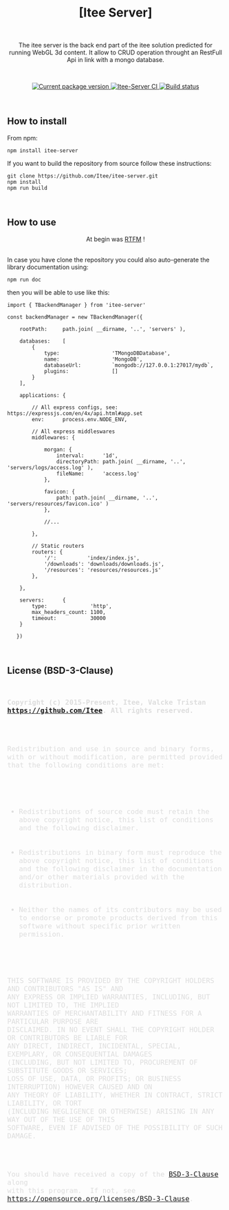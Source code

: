 
<h1 align="center">[Itee Server]</h1>
<br>

<p align="center">The itee server is the back end part of the itee solution predicted for running WebGL 3d content.
It allow to CRUD operation throught an RestFull Api in link with a mongo database.</p>
<br>

<p align="center">
    <a href="https://www.npmjs.com/package/itee-server" target="_blank" rel="noopener noreferrer">
        <img src="https://img.shields.io/npm/v/itee-server" alt="Current package version">
    </a>
    <a href="https://github.com/Itee/itee-server" target="_blank" rel="noopener noreferrer">
        <img src="https://github.com/Itee/itee-server/actions/workflows/node.js.yml/badge.svg" alt="Itee-Server CI">
    </a>
    <a href="https://github.com/semantic-release/semantic-release" target="_blank" rel="noopener noreferrer">
        <img src="https://img.shields.io/badge/%20%20%F0%9F%93%A6%F0%9F%9A%80-semantic--release-e10079.svg" alt="Build status">
    </a>
</p>

<br>
<h2>How to install</h2>

From npm:

    npm install itee-server

If you want to build the repository from source follow these instructions:

    git clone https://github.com/Itee/itee-server.git
    npm install
    npm run build
    
<br>
<h2>How to use</h2>

<p align="center">At begin was <a href="https://itee.github.io/itee-server/">RTFM</a> !</p>
<br>
In case you have clone the repository you could also auto-generate the library documentation using: 

    npm run doc

then you will be able to use like this:

    import { TBackendManager } from 'itee-server'
        
    const backendManager = new TBackendManager({
    
        rootPath:     path.join( __dirname, '..', 'servers' ),
           
        databases:    [
            {
                type:                 'TMongoDBDatabase',
                name:                 'MongoDB',
                databaseUrl:          `mongodb://127.0.0.1:27017/mydb`,
                plugins:              []
            }
        ],
           
        applications: {
        
            // All express configs, see: https://expressjs.com/en/4x/api.html#app.set
            env:      process.env.NODE_ENV,
            
            // All express middleswares
            middlewares: {
            
                morgan: {
                    interval:      '1d',
                    directoryPath: path.join( __dirname, '..', 'servers/logs/access.log' ),
                    fileName:      'access.log'
                },
                
                favicon: {
                    path: path.join( __dirname, '..', 'servers/resources/favicon.ico' )
                },
                
                //...
            
            },
            
            // Static routers
            routers: {
                '/':          'index/index.js',
                '/downloads': 'downloads/downloads.js',
                '/resources': 'resources/resources.js'
            },
            
        },
               
        servers:      {
            type:              'http',
            max_headers_count: 1100,
            timeout:           30000
        }
       
       })


<br>
<h2>License (BSD-3-Clause)</h2>

<div class="prettyprint source">
<code style=" color: #ddd; font-size: 16px; ">
<p><b>Copyright (c) 2015-Present, Itee, Valcke Tristan <a href="https://github.com/Itee">https://github.com/Itee</a>. All rights reserved.</b></p>

<p>Redistribution and use in source and binary forms, with or without modification, are permitted provided that the following conditions are met:</p>

<ul>
<li>Redistributions of source code must retain the above copyright notice, this list of conditions and the following disclaimer.</li>

<li>Redistributions in binary form must reproduce the above copyright notice, this list of conditions and the following disclaimer in the documentation and/or other materials provided with the distribution.</li>

<li>Neither the names of its contributors may be used to endorse or promote products derived from this software without specific prior written permission.</li>
</ul>

<p>THIS SOFTWARE IS PROVIDED BY THE COPYRIGHT HOLDERS AND CONTRIBUTORS "AS IS" AND
ANY EXPRESS OR IMPLIED WARRANTIES, INCLUDING, BUT NOT LIMITED TO, THE IMPLIED
WARRANTIES OF MERCHANTABILITY AND FITNESS FOR A PARTICULAR PURPOSE ARE
DISCLAIMED. IN NO EVENT SHALL THE COPYRIGHT HOLDER OR CONTRIBUTORS BE LIABLE FOR
ANY DIRECT, INDIRECT, INCIDENTAL, SPECIAL, EXEMPLARY, OR CONSEQUENTIAL DAMAGES
(INCLUDING, BUT NOT LIMITED TO, PROCUREMENT OF SUBSTITUTE GOODS OR SERVICES;
LOSS OF USE, DATA, OR PROFITS; OR BUSINESS INTERRUPTION) HOWEVER CAUSED AND ON
ANY THEORY OF LIABILITY, WHETHER IN CONTRACT, STRICT LIABILITY, OR TORT
(INCLUDING NEGLIGENCE OR OTHERWISE) ARISING IN ANY WAY OUT OF THE USE OF THIS
SOFTWARE, EVEN IF ADVISED OF THE POSSIBILITY OF SUCH DAMAGE.</p>

<p>You should have received a copy of the <a href="https://opensource.org/licenses/BSD-3-Clause">BSD-3-Clause</a> along 
with this program.  If not, see <a href="https://opensource.org/licenses/BSD-3-Clause">https://opensource.org/licenses/BSD-3-Clause</a>.</p>
</code>
</div>


